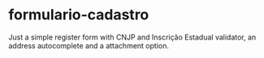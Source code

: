 # formulario-cadastro
Just a simple register form with CNJP and Inscrição Estadual validator, an address autocomplete and a attachment option. 
